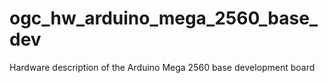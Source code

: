 # ogc_hw_arduino_mega_2560_base_dev
Hardware description of the Arduino Mega 2560 base development board
